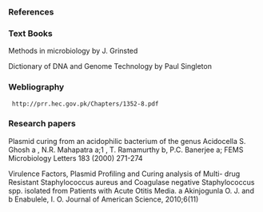 ### References

### Text Books
 
  Methods in microbiology by J. Grinsted
  
  Dictionary of DNA and Genome Technology by Paul Singleton

### Webliography
 

     http://prr.hec.gov.pk/Chapters/1352-8.pdf
 

### Research papers
 

  Plasmid curing from an acidophilic bacterium of the genus Acidocella S. Ghosh a , N.R. Mahapatra a;1 , T. Ramamurthy b, P.C. Banerjee a; FEMS Microbiology Letters 183 (2000) 271-274
   
  
  Virulence Factors, Plasmid Profiling and Curing analysis of Multi- drug Resistant Staphylococcus aureus and Coagulase negative  Staphylococcus spp. isolated from Patients with Acute Otitis Media. a  Akinjogunla O. J. and b Enabulele, I. O.  Journal of American Science, 2010;6(11)   
